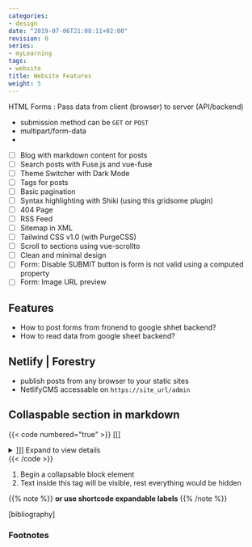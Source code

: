 ```yaml
---
categories:
- design
date: "2019-07-06T21:08:11+02:00"
revision: 0
series:
- myLearning
tags:
- website
title: Website Features
weight: 5
---
```


HTML Forms
: Pass data from client (browser) to server (API/backend)
* submission method can be `GET` or `POST`
* multipart/form-data
*


- [ ] Blog with markdown content for posts
- [ ] Search posts with Fuse.js and vue-fuse
- [ ] Theme Switcher with Dark Mode
- [ ] Tags for posts
- [ ] Basic pagination
- [ ] Syntax highlighting with Shiki (using this gridsome plugin)
- [ ] 404 Page
- [ ] RSS Feed
- [ ] Sitemap in XML
- [ ] Tailwind CSS v1.0 (with PurgeCSS)
- [ ] Scroll to sections using vue-scrollto
- [ ] Clean and minimal design
- [ ] Form: Disable SUBMIT button is form is not valid using a computed property
- [ ] Form: Image URL preview

<!-- more -->
## Features

* How to post forms from fronend to google shhet backend?
* How to read data from google sheet backend?

## Netlify | Forestry

* publish posts from any browser to your static sites
* NetlifyCMS accessable on `https://site_url/admin`

## Collaspable section in markdown

{{< code numbered="true" >}}
[[[<details>]]]
    [[[<summary>]]]
        Expand to view details
    </summary>
    * lorem
    * ipsum
    *text
</details>
{{< /code >}}

1. Begin a collapsable block element
2. Text inside this tag will be visible, rest everything would be hidden

{{% note %}}
  **or use shortcode expandable labels**
{{% /note %}}



[bibliography]
### Footnotes

[^1]:
[^2]:
